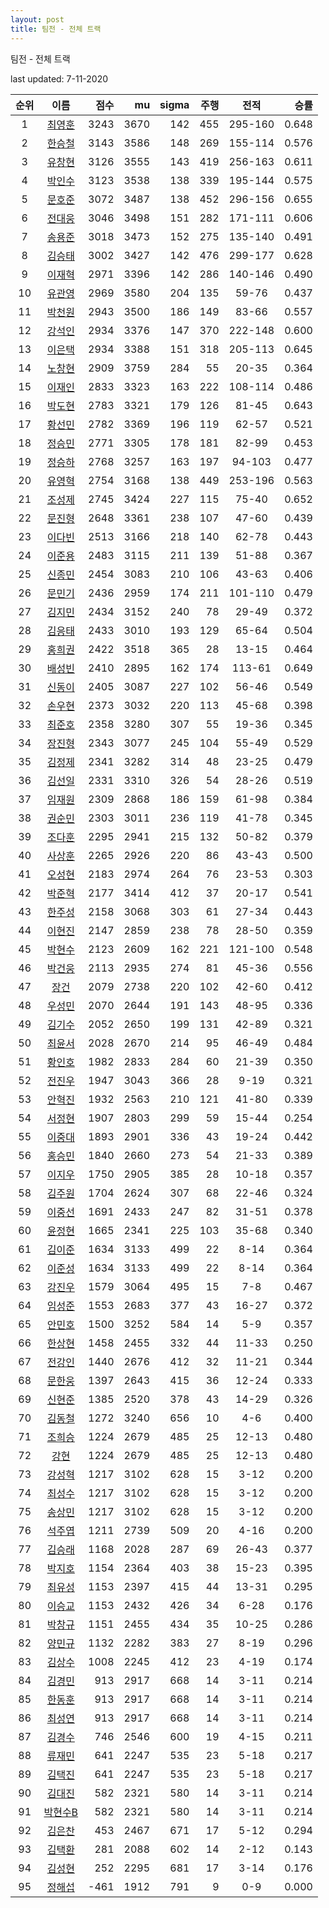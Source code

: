 ```yaml
---
layout: post
title: 팀전 - 전체 트랙
---
```



팀전 - 전체 트랙


last updated: 7-11-2020

| 순위 | 이름 | 점수 | mu | sigma | 주행 | 전적 | 승률 |
|:---:|:---:|---:|---:|---:|---:|:---:|---:|
| 1 | [최영훈](../choiyeonghun) | 3243 | 3670 | 142 | 455 | 295-160 | 0.648 |
| 2 | [한승철](../hanseungcheol) | 3143 | 3586 | 148 | 269 | 155-114 | 0.576 |
| 3 | [유창현](../yuchanghyeon) | 3126 | 3555 | 143 | 419 | 256-163 | 0.611 |
| 4 | [박인수](../bakinsu) | 3123 | 3538 | 138 | 339 | 195-144 | 0.575 |
| 5 | [문호준](../munhojun) | 3072 | 3487 | 138 | 452 | 296-156 | 0.655 |
| 6 | [전대웅](../jeondaewoong) | 3046 | 3498 | 151 | 282 | 171-111 | 0.606 |
| 7 | [송용준](../songyongjun) | 3018 | 3473 | 152 | 275 | 135-140 | 0.491 |
| 8 | [김승태](../gimseungtae) | 3002 | 3427 | 142 | 476 | 299-177 | 0.628 |
| 9 | [이재혁](../ijaehyeok) | 2971 | 3396 | 142 | 286 | 140-146 | 0.490 |
| 10 | [유관영](../yugwanyeong) | 2969 | 3580 | 204 | 135 | 59-76 | 0.437 |
| 11 | [박천원](../bakcheonwon) | 2943 | 3500 | 186 | 149 | 83-66 | 0.557 |
| 12 | [강석인](../gangseokin) | 2934 | 3376 | 147 | 370 | 222-148 | 0.600 |
| 13 | [이은택](../ieuntaek) | 2934 | 3388 | 151 | 318 | 205-113 | 0.645 |
| 14 | [노창현](../nochanghyeon) | 2909 | 3759 | 284 | 55 | 20-35 | 0.364 |
| 15 | [이재인](../ijaein) | 2833 | 3323 | 163 | 222 | 108-114 | 0.486 |
| 16 | [박도현](../bakdohyeon) | 2783 | 3321 | 179 | 126 | 81-45 | 0.643 |
| 17 | [황선민](../hwangseongmin) | 2782 | 3369 | 196 | 119 | 62-57 | 0.521 |
| 18 | [정승민](../jeongseungmin) | 2771 | 3305 | 178 | 181 | 82-99 | 0.453 |
| 19 | [정승하](../jeongseungha) | 2768 | 3257 | 163 | 197 | 94-103 | 0.477 |
| 20 | [유영혁](../yuyeonghyeok) | 2754 | 3168 | 138 | 449 | 253-196 | 0.563 |
| 21 | [조성제](../joseongje) | 2745 | 3424 | 227 | 115 | 75-40 | 0.652 |
| 22 | [문진형](../munjinhyeong) | 2648 | 3361 | 238 | 107 | 47-60 | 0.439 |
| 23 | [이다빈](../idabin) | 2513 | 3166 | 218 | 140 | 62-78 | 0.443 |
| 24 | [이준용](../ijunyong) | 2483 | 3115 | 211 | 139 | 51-88 | 0.367 |
| 25 | [신종민](../shinjongmin) | 2454 | 3083 | 210 | 106 | 43-63 | 0.406 |
| 26 | [문민기](../munmingi) | 2436 | 2959 | 174 | 211 | 101-110 | 0.479 |
| 27 | [김지민](../gimjimin) | 2434 | 3152 | 240 | 78 | 29-49 | 0.372 |
| 28 | [김응태](../gimeungtae) | 2433 | 3010 | 193 | 129 | 65-64 | 0.504 |
| 29 | [홍희권](../hongheegweon) | 2422 | 3518 | 365 | 28 | 13-15 | 0.464 |
| 30 | [배성빈](../baeseongbin) | 2410 | 2895 | 162 | 174 | 113-61 | 0.649 |
| 31 | [신동이](../shindongi) | 2405 | 3087 | 227 | 102 | 56-46 | 0.549 |
| 32 | [손우현](../sonuhyeon) | 2373 | 3032 | 220 | 113 | 45-68 | 0.398 |
| 33 | [최준호](../choijunho) | 2358 | 3280 | 307 | 55 | 19-36 | 0.345 |
| 34 | [장진형](../jangjinhyeong) | 2343 | 3077 | 245 | 104 | 55-49 | 0.529 |
| 35 | [김정제](../gimjeongje) | 2341 | 3282 | 314 | 48 | 23-25 | 0.479 |
| 36 | [김선일](../gimseonil) | 2331 | 3310 | 326 | 54 | 28-26 | 0.519 |
| 37 | [임재원](../imjaewon) | 2309 | 2868 | 186 | 159 | 61-98 | 0.384 |
| 38 | [권순민](../gweonsoonmin) | 2303 | 3011 | 236 | 119 | 41-78 | 0.345 |
| 39 | [조다훈](../jodahun) | 2295 | 2941 | 215 | 132 | 50-82 | 0.379 |
| 40 | [사상훈](../sasanghun) | 2265 | 2926 | 220 | 86 | 43-43 | 0.500 |
| 41 | [오성현](../oseonghyeon) | 2183 | 2974 | 264 | 76 | 23-53 | 0.303 |
| 42 | [박준혁](../bakjunhyeok) | 2177 | 3414 | 412 | 37 | 20-17 | 0.541 |
| 43 | [한주성](../hanjuseong) | 2158 | 3068 | 303 | 61 | 27-34 | 0.443 |
| 44 | [이현진](../ihyeonjin) | 2147 | 2859 | 238 | 78 | 28-50 | 0.359 |
| 45 | [박현수](../bakhyeonsu) | 2123 | 2609 | 162 | 221 | 121-100 | 0.548 |
| 46 | [박건웅](../bakgeonung) | 2113 | 2935 | 274 | 81 | 45-36 | 0.556 |
| 47 | [장건](../janggeon) | 2079 | 2738 | 220 | 102 | 42-60 | 0.412 |
| 48 | [우성민](../useongmin) | 2070 | 2644 | 191 | 143 | 48-95 | 0.336 |
| 49 | [김기수](../gimgisu) | 2052 | 2650 | 199 | 131 | 42-89 | 0.321 |
| 50 | [최윤서](../choiyunseo) | 2028 | 2670 | 214 | 95 | 46-49 | 0.484 |
| 51 | [황인호](../hwanginho) | 1982 | 2833 | 284 | 60 | 21-39 | 0.350 |
| 52 | [전진우](../jeonjinwoo) | 1947 | 3043 | 366 | 28 | 9-19 | 0.321 |
| 53 | [안혁진](../anhyeokjin) | 1932 | 2563 | 210 | 121 | 41-80 | 0.339 |
| 54 | [서정현](../seojeonghyeon) | 1907 | 2803 | 299 | 59 | 15-44 | 0.254 |
| 55 | [이중대](../ijungdae) | 1893 | 2901 | 336 | 43 | 19-24 | 0.442 |
| 56 | [홍승민](../hongseungmin) | 1840 | 2660 | 273 | 54 | 21-33 | 0.389 |
| 57 | [이지우](../ijiu) | 1750 | 2905 | 385 | 28 | 10-18 | 0.357 |
| 58 | [김주원](../gimjuwon) | 1704 | 2624 | 307 | 68 | 22-46 | 0.324 |
| 59 | [이중선](../ijungseon) | 1691 | 2433 | 247 | 82 | 31-51 | 0.378 |
| 60 | [윤정현](../yunjeonghyeon) | 1665 | 2341 | 225 | 103 | 35-68 | 0.340 |
| 61 | [김이준](../gimijun) | 1634 | 3133 | 499 | 22 | 8-14 | 0.364 |
| 62 | [이준성](../ijunseong) | 1634 | 3133 | 499 | 22 | 8-14 | 0.364 |
| 63 | [강진우](../gangjinwu) | 1579 | 3064 | 495 | 15 | 7-8 | 0.467 |
| 64 | [임성준](../imseongjun) | 1553 | 2683 | 377 | 43 | 16-27 | 0.372 |
| 65 | [안민호](../anminho) | 1500 | 3252 | 584 | 14 | 5-9 | 0.357 |
| 66 | [한상현](../hansanghyeon) | 1458 | 2455 | 332 | 44 | 11-33 | 0.250 |
| 67 | [전강인](../jeongangin) | 1440 | 2676 | 412 | 32 | 11-21 | 0.344 |
| 68 | [문한웅](../munhanung) | 1397 | 2643 | 415 | 36 | 12-24 | 0.333 |
| 69 | [신현준](../shinhyeonjun) | 1385 | 2520 | 378 | 43 | 14-29 | 0.326 |
| 70 | [김동철](../gimdongcheol) | 1272 | 3240 | 656 | 10 | 4-6 | 0.400 |
| 71 | [조희승](../joheeseung) | 1224 | 2679 | 485 | 25 | 12-13 | 0.480 |
| 72 | [강현](../ganghyeon) | 1224 | 2679 | 485 | 25 | 12-13 | 0.480 |
| 73 | [강성혁](../gangseonghyeok) | 1217 | 3102 | 628 | 15 | 3-12 | 0.200 |
| 74 | [최성수](../choiseongsu) | 1217 | 3102 | 628 | 15 | 3-12 | 0.200 |
| 75 | [송상민](../songsangmin) | 1217 | 3102 | 628 | 15 | 3-12 | 0.200 |
| 76 | [석주엽](../seokjuyeob) | 1211 | 2739 | 509 | 20 | 4-16 | 0.200 |
| 77 | [김승래](../gimseungrae) | 1168 | 2028 | 287 | 69 | 26-43 | 0.377 |
| 78 | [박지호](../bakjiho) | 1154 | 2364 | 403 | 38 | 15-23 | 0.395 |
| 79 | [최유성](../choiyuseong) | 1153 | 2397 | 415 | 44 | 13-31 | 0.295 |
| 80 | [이승교](../iseunggyo) | 1153 | 2432 | 426 | 34 | 6-28 | 0.176 |
| 81 | [박창규](../bakchanggyu) | 1151 | 2455 | 434 | 35 | 10-25 | 0.286 |
| 82 | [양민규](../yangmingyu) | 1132 | 2282 | 383 | 27 | 8-19 | 0.296 |
| 83 | [김상수](../gimsangsu) | 1008 | 2245 | 412 | 23 | 4-19 | 0.174 |
| 84 | [김경민](../gimgyeongmin) | 913 | 2917 | 668 | 14 | 3-11 | 0.214 |
| 85 | [한동훈](../handonghun) | 913 | 2917 | 668 | 14 | 3-11 | 0.214 |
| 86 | [최성연](../choiseongyeon) | 913 | 2917 | 668 | 14 | 3-11 | 0.214 |
| 87 | [김경수](../gimgyeongsu) | 746 | 2546 | 600 | 19 | 4-15 | 0.211 |
| 88 | [류재민](../ryujaemin) | 641 | 2247 | 535 | 23 | 5-18 | 0.217 |
| 89 | [김택진](../gimtaekjin) | 641 | 2247 | 535 | 23 | 5-18 | 0.217 |
| 90 | [김대진](../gimdaejin) | 582 | 2321 | 580 | 14 | 3-11 | 0.214 |
| 91 | [박현수B](../bakhyeonsu-b) | 582 | 2321 | 580 | 14 | 3-11 | 0.214 |
| 92 | [김은찬](../gimeunchan) | 453 | 2467 | 671 | 17 | 5-12 | 0.294 |
| 93 | [김택환](../gimtaekhwan) | 281 | 2088 | 602 | 14 | 2-12 | 0.143 |
| 94 | [김성현](../gimseonghyeon) | 252 | 2295 | 681 | 17 | 3-14 | 0.176 |
| 95 | [정해섭](../jeonghaeseop) | -461 | 1912 | 791 | 9 | 0-9 | 0.000 |
